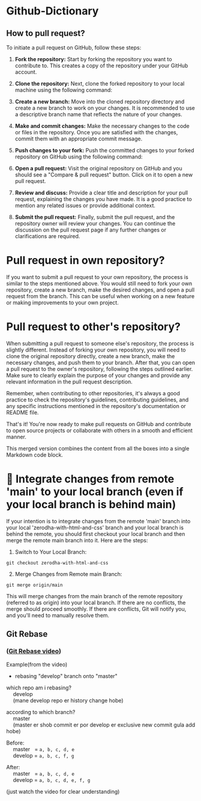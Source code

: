 # Github-Dictionary

## How to pull request?

To initiate a pull request on GitHub, follow these steps:

1. **Fork the repository:** Start by forking the repository you want to contribute to. This creates a copy of the repository under your GitHub account.

2. **Clone the repository:** Next, clone the forked repository to your local machine using the following command:

3. **Create a new branch:** Move into the cloned repository directory and create a new branch to work on your changes. It is recommended to use a descriptive branch name that reflects the nature of your changes.


4. **Make and commit changes:** Make the necessary changes to the code or files in the repository. Once you are satisfied with the changes, commit them with an appropriate commit message.


5. **Push changes to your fork:** Push the committed changes to your forked repository on GitHub using the following command:

6. **Open a pull request:** Visit the original repository on GitHub and you should see a "Compare & pull request" button. Click on it to open a new pull request.

7. **Review and discuss:** Provide a clear title and description for your pull request, explaining the changes you have made. It is a good practice to mention any related issues or provide additional context.

8. **Submit the pull request:** Finally, submit the pull request, and the repository owner will review your changes. You can continue the discussion on the pull request page if any further changes or clarifications are required.

# Pull request in own repository?

If you want to submit a pull request to your own repository, the process is similar to the steps mentioned above. You would still need to fork your own repository, create a new branch, make the desired changes, and open a pull request from the branch. This can be useful when working on a new feature or making improvements to your own project.

# Pull request to other's repository?

When submitting a pull request to someone else's repository, the process is slightly different. Instead of forking your own repository, you will need to clone the original repository directly, create a new branch, make the necessary changes, and push them to your branch. After that, you can open a pull request to the owner's repository, following the steps outlined earlier. Make sure to clearly explain the purpose of your changes and provide any relevant information in the pull request description.

Remember, when contributing to other repositories, it's always a good practice to check the repository's guidelines, contributing guidelines, and any specific instructions mentioned in the repository's documentation or README file.

That's it! You're now ready to make pull requests on GitHub and contribute to open source projects or collaborate with others in a smooth and efficient manner.

This merged version combines the content from all the boxes into a single Markdown code block.

# 🐼 Integrate changes from remote 'main' to your local branch (even if your local branch is behind main)

If your intention is to integrate changes from the remote 'main' branch into your local 'zerodha-with-html-and-css' branch and your local branch is behind the remote, you should first checkout your local branch and then merge the remote main branch into it. Here are the steps:

1. Switch to Your Local Branch:
```
git checkout zerodha-with-html-and-css
```

2. Merge Changes from Remote main Branch:
```
git merge origin/main
```

This will merge changes from the main branch of the remote repository (referred to as origin) into your local branch. If there are no conflicts, the merge should proceed smoothly. If there are conflicts, Git will notify you, and you'll need to manually resolve them.

## Git Rebase

### ([Git Rebase video](https://www.youtube.com/watch?v=k74B8sc3pRo))

Example(from the video)

- rebasing "develop" branch onto "master"

which repo am i rebasing? </br>
&emsp; develop </br>
&emsp; (mane develop repo er history change hobe)

according to which branch? </br>
&emsp; master </br>
&emsp; (master er shob commit er por develop er exclusive new commit gula add hobe)

Before: </br>
&emsp; master &nbsp; = `a, b, c, d, e` </br>
&emsp; develop = `a, b, c, f, g`

After: </br>
&emsp; master &nbsp; = `a, b, c, d, e` </br>
&emsp; develop = `a, b, c, d, e, f, g`

(just watch the video for clear understanding)

